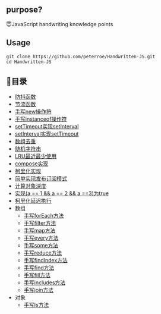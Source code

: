 ## purpose?

😇JavaScript handwriting knowledge points

## Usage
```shell
git clone https://github.com/peterroe/Handwritten-JS.git
cd Handwritten-JS
```
## 📖目录

* [防抖函数](debounce.js)
* [节流函数](throttle.js)
* [手写new操作符](new.js)
* [手写instanceof操作符](instanceof.js)
* [setTimeout实现setInterval](mySetInterval.js)
* [setInterval实现setTimeout](mySetTimeout.js)
* [数组去重](arrayDeDuplication.js)
* [随机字符串](randomStr.js)
* [LRU最近最少使用](lru.js)
* [compose实现](compose.js)
* [柯里化实现](currying.js)
* [简单实现发布订阅模式](pubSub.js)
* [计算对象深度](objDepth.js)
* [实现(a == 1 && a == 2 && a ==3)为true](wtf.js)
* [柯里化延迟执行](curryInfinity.js)
* 数组
    * [手写forEach方法](forEach.js)
    * [手写filter方法](filter.js)
    * [手写map方法](map.js)
    * [手写every方法](every.js)
    * [手写some方法](some.js)
    * [手写reduce方法](some.js)
    * [手写findIndex方法](findIndex.js)
    * [手写find方法](find.js)
    * [手写fill方法](fill.js)
    * [手写includes方法](includes.js)
    * [手写join方法](join.js)
* 对象
    * [手写Is方法](is.js)